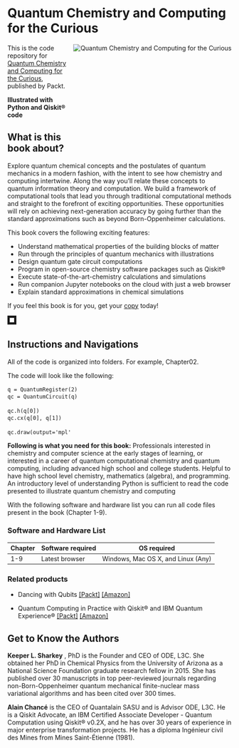 # Quantum Chemistry and Computing for the Curious

<a href="https://www.packtpub.com/product/quantum-chemistry-and-computing-for-the-curious/9781803243900?utm_source=github&utm_medium=repository&utm_campaign=9781803243900"><img src="https://static.packt-cdn.com/products/9781803243900/cover/smaller" alt="Quantum Chemistry and Computing for the Curious" height="256px" align="right"></a>

This is the code repository for [Quantum Chemistry and Computing for the Curious](https://www.packtpub.com/product/quantum-chemistry-and-computing-for-the-curious/9781803243900?utm_source=github&utm_medium=repository&utm_campaign=9781803243900), published by Packt.

**Illustrated with Python and Qiskit® code**

## What is this book about?
Explore quantum chemical concepts and the postulates of quantum mechanics in a modern fashion, with the intent to see how chemistry and computing intertwine. Along the way you’ll relate these concepts to quantum information theory and computation. We build a framework of computational tools that lead you through traditional computational methods and straight to the forefront of exciting opportunities. These opportunities will rely on achieving next-generation accuracy by going further than the standard approximations such as beyond Born-Oppenheimer calculations. 

This book covers the following exciting features:
* Understand mathematical properties of the building blocks of matter
* Run through the principles of quantum mechanics with illustrations
* Design quantum gate circuit computations
* Program in open-source chemistry software packages such as Qiskit®
* Execute state-of-the-art-chemistry calculations and simulations
* Run companion Jupyter notebooks on the cloud with just a web browser
* Explain standard approximations in chemical simulations

If you feel this book is for you, get your [copy](https://www.amazon.com/Quantum-Chemistry-Computing-Curious-Illustrated/dp/1803243902) today!

<a href="https://www.packtpub.com/?utm_source=github&utm_medium=banner&utm_campaign=GitHubBanner"><img src="https://raw.githubusercontent.com/PacktPublishing/GitHub/master/GitHub.png" 
alt="https://www.packtpub.com/" border="5" /></a>

## Instructions and Navigations
All of the code is organized into folders. For example, Chapter02.

The code will look like the following:
```
q = QuantumRegister(2)
qc = QuantumCircuit(q)

qc.h(q[0])
qc.cx(q[0], q[1])

qc.draw(output='mpl'
```

**Following is what you need for this book:**
Professionals interested in chemistry and computer science at the early stages of learning, or interested in a career of quantum computational chemistry and quantum computing, including advanced high school and college students. Helpful to have high school level chemistry, mathematics (algebra), and programming. An introductory level of understanding Python is sufficient to read the code presented to illustrate quantum chemistry and computing

With the following software and hardware list you can run all code files present in the book (Chapter 1-9).
### Software and Hardware List
| Chapter | Software required | OS required |
| -------- | ------------------------------------ | ----------------------------------- |
| 1-9 | Latest browser | Windows, Mac OS X, and Linux (Any) |

### Related products
* Dancing with Qubits [[Packt]](https://www.packtpub.com/product/dancing-with-qubits/9781838827366?utm_source=github&utm_medium=repository&utm_campaign=9781838827366) [[Amazon]](https://www.amazon.com/dp/1838827366)

* Quantum Computing in Practice with Qiskit® and IBM Quantum Experience® [[Packt]](https://www.packtpub.com/product/quantum-computing-in-practice-with-qiskit-and-ibm-quantum-experience/9781838828448?utm_source=github&utm_medium=repository&utm_campaign=9781838828448) [[Amazon]](https://www.amazon.com/dp/1838828443)

## Get to Know the Authors
**Keeper L. Sharkey**
, PhD is the Founder and CEO of ODE, L3C. She obtained her PhD in Chemical Physics from the University of Arizona as a National Science Foundation graduate research fellow in 2015. She has published over 30 manuscripts in top peer-reviewed journals regarding non-Born-Oppenheimer quantum mechanical finite-nuclear mass variational algorithms and has been cited over 300 times.

**Alain Chancé**
is the CEO of Quantalain SASU and is Advisor ODE, L3C. He is a Qiskit Advocate, an IBM Certified Associate Developer - Quantum Computation using Qiskit® v0.2X, and he has over 30 years of experience in major enterprise transformation projects. He has a diploma Ingénieur civil des Mines from Mines Saint-Étienne (1981).
